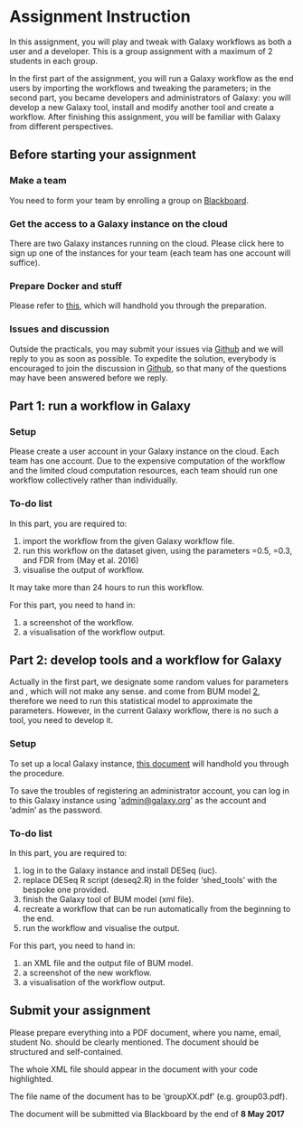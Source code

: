 # Assignment Instruction

In this assignment, you will play and tweak with Galaxy workflows as both a user and a developer. This is a group assignment with a maximum of 2 students in each group.

In the first part of the assignment, you will run a Galaxy workflow as the end users by importing the workflows and tweaking the parameters; in the second part, you became developers and administrators of Galaxy: you will develop a new Galaxy tool, install and modify another tool and create a workflow. After finishing this assignment, you will be familiar with Galaxy from different perspectives.

## Before starting your assignment

### Make a team

You need to form your team by enrolling a group on [Blackboard](https:://bb.vu.nl).

### Get the access to a Galaxy instance on the cloud

There are two Galaxy instances running on the cloud. Please click here to sign up one of the instances for your team (each team has one account will suffice).

### Prepare Docker and stuff

Please refer to [this](https://github.com/ibivu/B4TM-Galaxy-2017/tree/master/docker), which will handhold you through the preparation.

### Issues and discussion

Outside the practicals, you may submit your issues via [Github](https://github.com/ibivu/B4TM-Galaxy-2017/issues) and we will reply to you as soon as possible. To expedite the solution, everybody is encouraged to join the discussion in [Github](https://github.com/ibivu/B4TM-Galaxy-2017/issues), so that many of the questions may have been answered before we reply.

## Part 1: run a workflow in Galaxy

### Setup

Please create a user account in your Galaxy instance on the cloud. Each team has one account. Due to the expensive computation of the workflow and the limited cloud computation resources, each team should run one workflow collectively rather than individually.

### To-do list
In this part, you are required to:
1. import the workflow from the given Galaxy workflow file.
2. run this workflow on the dataset given, using the parameters =0.5, =0.3, and FDR from  (May et al. 2016)
3. visualise the output of workflow.

It may take more than 24 hours to run this workflow.

For this part, you need to hand in:
1. a screenshot of the workflow.
2. a visualisation of the workflow output.

## Part 2: develop tools and a workflow for Galaxy

Actually in the first part, we designate some random values for parameters  and , which will not make any sense.  and  come from BUM model [2](https://github.com/ibivu/B4TM-Galaxy-2017/blob/master/papers/Heinz.pdf), therefore we need to run this statistical model to approximate the parameters. However, in the current Galaxy workflow, there is no such a tool, you need to develop it.

### Setup

To set up a local Galaxy instance, [this document](https://github.com/ibivu/B4TM-Galaxy-2017/tree/master/docker) will handhold you through the procedure.

To save the troubles of registering an administrator account, you can log in to this Galaxy instance using 'admin@galaxy.org' as the account and ‘admin’ as the password.

### To-do list

In this part, you are required to:
1. log in to the Galaxy instance and install DESeq (iuc).
2. replace DESeq R script (deseq2.R) in the folder ‘shed_tools’ with the bespoke one provided.
3. finish the Galaxy tool of BUM model (xml file).
4. recreate a workflow that can be run automatically from the beginning to the end.
5. run the workflow and visualise the output.

For this part, you need to hand in:
1. an XML file and the output file of BUM model.
2. a screenshot of the new workflow.
3. a visualisation of the workflow output.

## Submit your assignment

Please prepare everything into a PDF document, where you name, email, student No. should be clearly mentioned. The document should be structured and self-contained.

The whole XML file should appear in the document with your code highlighted.

The file name of the document has to be ‘groupXX.pdf’ (e.g. group03.pdf).

The document will be submitted via Blackboard by the end of **8 May 2017**
